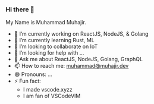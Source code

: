 ### Hi there 👋

My Name is Muhammad Muhajir.

- 🔭 I’m currently working on ReactJS, NodeJS, & Golang
- 🌱 I’m currently learning Rust, ML
- 👯 I’m looking to collaborate on IoT
- 🤔 I’m looking for help with ...
- 💬 Ask me about ReactJS, NodeJS, Golang, GraphQL
- 📫 How to reach me: muhammad@muhajir.dev
- 😄 Pronouns: ...
- ⚡ Fun fact: 
  - I made vscode.xyzz
  - I am fan of VSCodeVIM

